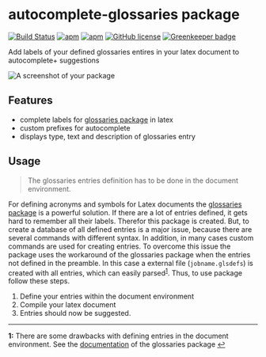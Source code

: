 # autocomplete-glossaries package

[![Build Status](https://travis-ci.org/hesstobi/atom-autocomplete-glossaries.svg?branch=master)](https://travis-ci.org/hesstobi/atom-autocomplete-glossaries)
[![apm](https://img.shields.io/apm/v/autocomplete-glossaries.svg)](https://atom.io/packages/autocomplete-glossaries)
[![apm](https://img.shields.io/apm/dm/autocomplete-glossaries.svg)](https://atom.io/packages/autocomplete-glossaries)
[![GitHub license](https://img.shields.io/github/license/hesstobi/atom-autocomplete-glossaries.svg)](https://github.com/hesstobi/atom-autocomplete-glossaries/blob/master/LICENSE.md)
[![Greenkeeper badge](https://badges.greenkeeper.io/hesstobi/atom-autocomplete-glossaries.svg)](https://greenkeeper.io/)


Add labels of your defined glossaries entires in your latex document to autocomplete+ suggestions

![A screenshot of your package](https://user-images.githubusercontent.com/929957/32111299-64c4a3b8-bb3a-11e7-89ef-ca91cd37881b.gif)

## Features
* complete labels for [glossaries package](https://ctan.org/pkg/glossaries) in latex
* custom prefixes for autocomplete
* displays type, text and description of glossaries entry

## Usage

> The glossaries entries definition has to be done in the document environment.

For defining acronyms and symbols for Latex documents the [glossaries
package](https://ctan.org/pkg/glossaries) is a powerful solution. If
there are a lot of entries defined, it gets hard to remember all their labels.
Therefor this package is created. But, to create a database of all defined
entries is a major issue, because there are several commands with different
syntax. In addition, in many cases custom commands are used for creating
entries. To overcome this issue the package uses the workaround of the
glossaries package when the entries not defined in the preamble. In this case a
external file (`jobname.glsdefs`) is created with all entries, which can easily parsed<sup id="a1">[1](#f1)</sup>. Thus, to use package follow these steps.

1. Define your entries within the document environment
2. Compile your latex document
3. Entries should now be suggested.

---

<b id="f1">1:</b> There are some drawbacks with defining entries in the document environment. See the [documentation](http://ctan.space-pro.be/tex-archive/macros/latex/contrib/glossaries/glossaries-user.html#sec:docdefs) of the glossaries package [↩](#a1)
